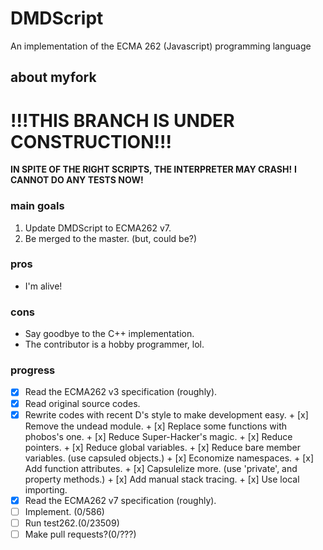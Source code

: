 DMDScript
=========

An implementation of the ECMA 262 (Javascript) programming language


## about myfork

# !!!THIS BRANCH IS UNDER CONSTRUCTION!!!
**IN SPITE OF THE RIGHT SCRIPTS, THE INTERPRETER MAY CRASH!**
**I CANNOT DO ANY TESTS NOW!**


### main goals
1. Update DMDScript to ECMA262 v7.
2. Be merged to the master. (but, could be?)

### pros
* I'm alive!

### cons
* Say goodbye to the C++ implementation.
* The contributor is a hobby programmer, lol.


### progress
* [x] Read the ECMA262 v3 specification (roughly).
* [x] Read original source codes.
* [x] Rewrite codes with recent D's style to make development easy.
      + [x] Remove the undead module.
      + [x] Replace some functions with phobos's one.
      + [x] Reduce Super-Hacker's magic.
      + [x] Reduce pointers.
      + [x] Reduce global variables.
      + [x] Reduce bare member variables. (use capsuled objects.)
      + [x] Economize namespaces.
      + [x] Add function attributes.
      + [x] Capsulelize more. (use 'private', and property methods.)
      + [x] Add manual stack tracing.
      + [x] Use local importing.
* [x] Read the ECMA262 v7 specification (roughly).
* [ ] Implement. (0/586)
* [ ] Run test262.(0/23509)
* [ ] Make pull requests?(0/???)